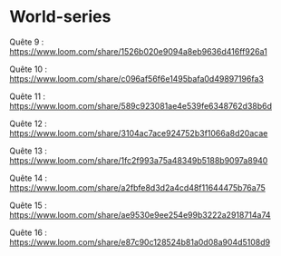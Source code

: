 # World-series

Quête 9 :
https://www.loom.com/share/1526b020e9094a8eb9636d416ff926a1

Quête 10 :
https://www.loom.com/share/c096af56f6e1495bafa0d49897196fa3

Quête 11 :
https://www.loom.com/share/589c923081ae4e539fe6348762d38b6d

Quête 12 :
https://www.loom.com/share/3104ac7ace924752b3f1066a8d20acae

Quête 13 :
https://www.loom.com/share/1fc2f993a75a48349b5188b9097a8940

Quête 14 :
https://www.loom.com/share/a2fbfe8d3d2a4cd48f11644475b76a75

Quête 15 : 
https://www.loom.com/share/ae9530e9ee254e99b3222a2918714a74

Quête 16 :
https://www.loom.com/share/e87c90c128524b81a0d08a904d5108d9
